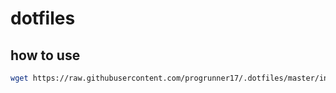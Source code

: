 # dotfiles

## how to use

```sh
wget https://raw.githubusercontent.com/progrunner17/.dotfiles/master/init.sh -q -O -  | sudo sh
```
